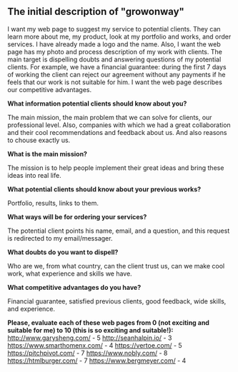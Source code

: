 ## The initial description of "growonway"

I want my web page to suggest my service to potential clients. They can learn more about me, my product, look at my portfolio and works, and order services. I have already made a logo and the name. Also, I want the web page has my photo and process description of my work with clients.
The main target is dispelling doubts and answering questions of my potential clients. For example, we have a financial guarantee: during the first 7 days of working the client can reject our agreement without any payments if he feels that our work is not suitable for him.
I want the web page describes our competitive advantages.

**What information potential clients should know about you?**

The main mission, the main problem that we can solve for clients, our professional level. Also, companies with which we had a great collaboration and their cool recommendations and feedback about us. And also reasons to chouse exactly us.

**What is the main mission?**

The mission is to help people implement their great ideas and bring these ideas into real life.

**What potential clients should know about your previous works?**

Portfolio, results, links to them.

**What ways will be for ordering your services?**

The potential client points his name, email, and a question, and this request is redirected to my email/messager.

**What doubts do you want to dispell?**

Who are we, from what country, can the client trust us, can we make cool work, what experience and skills we have.

**What competitive advantages do you have?**

Financial guarantee, satisfied previous clients, good feedback, wide skills, and experience.

**Please, evaluate each of these web pages from 0 (not exciting and suitable for me) to 10 (this is so exciting and suitable!):**
http://www.garysheng.com/ - 5
http://seanhalpin.io/ - 3
https://www.smarthomenx.com/ - 4
https://vertoe.com/ - 5
https://pitchpivot.com/ - 7
https://www.nobly.com/ - 8
https://htmlburger.com/ - 7
https://www.bergmeyer.com/ - 4
